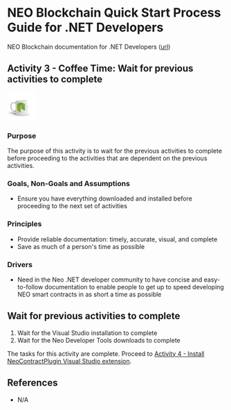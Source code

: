 # NEO Blockchain Quick Start Process Guide for .NET Developers

NEO Blockchain documentation for .NET Developers ([url](https://github.com/mwherman2000/neo-windocs/tree/master/windocs))

## Activity 3 - Coffee Time: Wait for previous activities to complete

![Coffee Time](./images/03-coffeetime-waitforprevactivities/blockchainstore-neomug64.jpg)

### Purpose

The purpose of this activity is to wait for the previous activities to complete before proceeding to the activities that are dependent on the previous activities.

### Goals, Non-Goals and Assumptions

* Ensure you have everything downloaded and installed before proceeding to the next set of activities

### Principles

* Provide reliable documentation: timely, accurate, visual, and complete
* Save as much of a person's time as possible

### Drivers

* Need in the Neo .NET developer community to have concise and easy-to-follow documentation to enable people to get up to speed developing NEO smart contracts in as short a time as possible

## Wait for previous activities to complete

1. Wait for the Visual Studio installation to complete
2. Wait for the Neo Developer Tools downloads to complete

The tasks for this activity are complete. Proceed to [Activity 4 - Install NeoContractPlugin Visual Studio extension](./04-installvsneocontractplugin.md).

## References

* N/A
